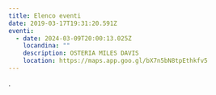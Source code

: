 ```yaml
---
title: Elenco eventi
date: 2019-03-17T19:31:20.591Z
eventi:
  - date: 2024-03-09T20:00:13.025Z
    locandina: ""
    description: OSTERIA MILES DAVIS
    location: https://maps.app.goo.gl/bX7n5bN8tpEthkfv5
---
```

.